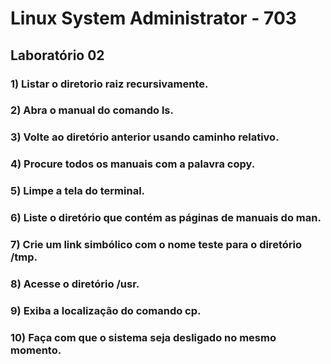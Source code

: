 # Linux System Administrator - 703

## Laboratório 02


### 1) Listar o diretorio raiz recursivamente.

### 2) Abra o manual do comando ls.

### 3) Volte ao diretório anterior usando caminho relativo.

### 4) Procure todos os manuais com a palavra copy.

### 5) Limpe a tela do terminal.

### 6) Liste o diretório que contém as páginas de manuais do man.

### 7) Crie um link simbólico com o nome teste para o diretório /tmp.

### 8) Acesse o diretório /usr.

### 9) Exiba a localização do comando cp.

### 10) Faça com que o sistema seja desligado no mesmo momento.
